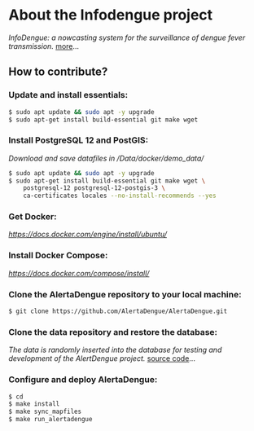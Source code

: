 # About the Infodengue project
<p>

*InfoDengue: a nowcasting system for the surveillance of dengue fever transmission.*
[more](https://info.dengue.mat.br/informacoes/)...
<br/>

## How to contribute?

### Update and install essentials:
```sh
$ sudo apt update && sudo apt -y upgrade
$ sudo apt-get install build-essential git make wget
```

### Install PostgreSQL 12 and PostGIS:
*Download and save datafiles in /Data/docker/demo_data/*
```sh
$ sudo apt update && sudo apt -y upgrade
$ sudo apt-get install build-essential git make wget \
    postgresql-12 postgresql-12-postgis-3 \
    ca-certificates locales --no-install-recommends --yes
```

###  Get Docker:
*https://docs.docker.com/engine/install/ubuntu/*
### Install Docker Compose: 
*https://docs.docker.com/compose/install/*

</p>

### Clone the AlertaDengue repository to your local machine:
```sh
$ git clone https://github.com/AlertaDengue/AlertaDengue.git
```
### Clone the data repository and restore the database:
*The data is randomly inserted into the database for testing and development of the AlertDengue project.*
[source code](https://github.com/AlertaDengue/Data/blob/master/README.md)...

### Configure and deploy AlertaDengue:
```sh
$ cd
$ make install
$ make sync_mapfiles
$ make run_alertadengue
```
